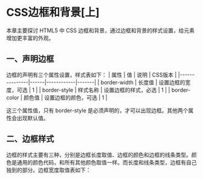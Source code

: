 # CSS边框和背景[上] #
本章主要探讨 HTML5 中 CSS 边框和背景，通过边框和背景的样式设置，给元素增加更丰富的外观。
## 一、声明边框 ##
边框的声明有三个属性设置，样式表如下：
| 属性            | 值    | 说明         | CSS版本 |
|---------------|------|------------|-------|
| border\-width | 长度值  | 设置边框的宽度，可选 | 1     |
| border\-style | 样式名称 | 设置边框的样式，必选 | 1     |
| border\-color | 颜色值  | 设置边框的颜色，可选 | 1     |

这三个属性值，只有 border-style 是必须声明的，才可以出现边框。其他两个属性会出现默认值。
## 二、边框样式 ##
边框的样式主要有三种，分别是边框长度取值、边框的颜色和边框的线条类型。颜色是通用的颜色代码，和所有其他颜色取值一样。而长度和线条类型，边框有自己独到的部分。边框宽度取值表如下：
